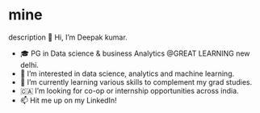 # mine
description
 👋 Hi, I’m Deepak kumar. 
- 🎓 PG in Data science & business Analytics @GREAT LEARNING new delhi. 
- 👀 I’m interested in data science, analytics and machine learning. 
- 🌱 I’m currently learning various skills to complement my grad studies. 
- 🇨🇦 I’m looking for co-op or internship opportunities across india. 
- 📫 Hit me up on my LinkedIn! 

<!---
https://www.linkedin.com/in/deepak-kumar-chakravaty/ is a ✨ special ✨ repository because its `README.md` (this file) appears on your GitHub profile.
You can click the Preview link to take a look at your changes.
--->
